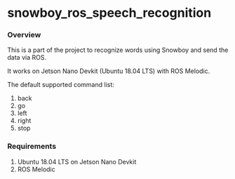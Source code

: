 # snowboy_ros_speech_recognition
### Overview

This is a part of the project to recognize words using Snowboy and send the data via ROS.

It works on Jetson Nano Devkit (Ubuntu 18.04 LTS) with ROS Melodic.



The default supported command list:

1. back
2. go
3. left
4. right
5. stop



### Requirements

1. Ubuntu 18.04 LTS on Jetson Nano Devkit
2. ROS Melodic



